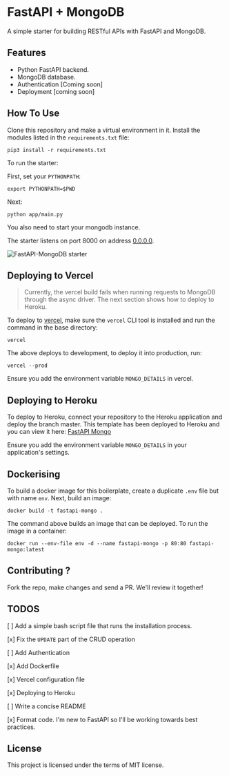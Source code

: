 # FastAPI + MongoDB

A simple starter for building RESTful APIs with FastAPI and MongoDB. 

## Features

+ Python FastAPI backend.
+ MongoDB database.
+ Authentication [Coming soon]
+ Deployment [coming soon]

## How To Use

Clone this repository and make a virtual environment in it. Install the modules listed in the `requirements.txt` file:

```console
pip3 install -r requirements.txt
```

To run the starter:

First, set your `PYTHONPATH`:

```console
export PYTHONPATH=$PWD
```

Next:

```console
python app/main.py
```

You also need to start your mongodb instance.

The starter listens on port 8000 on address [0.0.0.0](0.0.0.0). 

![FastAPI-MongoDB starter](https://res.cloudinary.com/adeshina/image/upload/v1599469492/gwzjqryzfvufftyypldo.png)

## Deploying to Vercel

> Currently, the vercel build fails when running requests to MongoDB through the async driver. The next section shows how to deploy to Heroku.

To deploy to [vercel](https://vercel.com), make sure the `vercel` CLI tool is installed and run the command in the base directory:

```console
vercel 
```

The above deploys to development, to deploy it into production, run:

```console
vercel --prod
```

Ensure you add the environment variable `MONGO_DETAILS` in vercel.

## Deploying to Heroku

To deploy to Heroku, connect your repository to the Heroku application and deploy the branch master. This template has been deployed to Heroku and you can view it here: [FastAPI Mongo](https://fastapi-mongo.herokuapp.com/)

Ensure you add the environment variable `MONGO_DETAILS` in your application's settings.

## Dockerising

To build a docker image for this boilerplate, create a duplicate `.env` file but with name `env`. Next, build an image:

```console
docker build -t fastapi-mongo .
```

The command above builds an image that can be deployed. To run the image in a container:

```console
docker run --env-file env -d --name fastapi-mongo -p 80:80 fastapi-mongo:latest
```

## Contributing ?

Fork the repo, make changes and send a PR. We'll review it together!

## TODOS

[ ] Add a simple bash script file that runs the installation process.

[x] Fix the `UPDATE` part of the CRUD operation

[ ] Add Authentication

[x] Add Dockerfile

[x] Vercel configuration file

[x] Deploying to Heroku

[ ] Write a concise README

[x] Format code. I'm new to FastAPI so I'll be working towards best practices.


## License

This project is licensed under the terms of MIT license.
